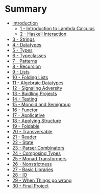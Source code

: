 # Summary

* [Introduction](README.md)
	* [1 - Introduction to Lambda Calculus](ch1.md)
	* [2 - Haskell Interaction]()
* [3 - Strings]()
* [4 - Datatypes]()
* [5 - Types]()
* [6 - Typeclasses]()
* [7 - Patterns]()
* [8 - Recursion]()
* [9 - Lists]()
* [10 - Folding Lists]()
* [11 - Algebraic Datatypes]()
* [12 - Signaling Adversity]()
* [13 - Buidling Projects]()
* [14 - Testing]()
* [15 - Monoid and Semigroup]()
* [16 - Functor]()
* [17 - Applicative]()
* [18 - Applying Structure]()
* [19 - Foldable]()
* [20 - Transversable]()
* [21 - Reader]()
* [22 - State]()
* [23 - Parser Combinators]()
* [24 - Composing Types]()
* [25 - Monad Transformers]()
* [26 - Nonstrictness]()
* [27 - Basic Libraries]()
* [28 - IO]()
* [29 - When Things go wrong]()
* [30 - Final Project]()